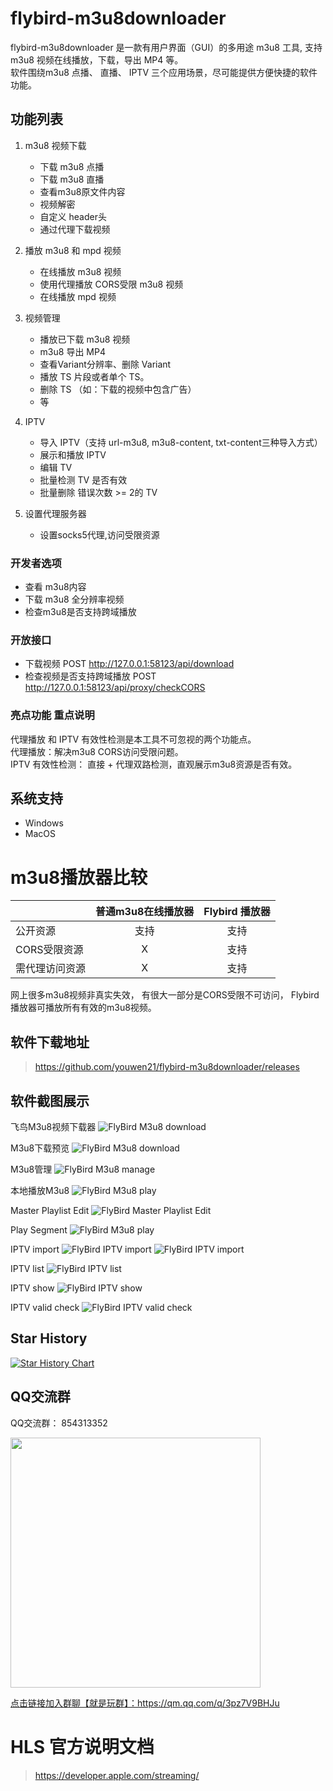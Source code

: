 # flybird-m3u8downloader
flybird-m3u8downloader 是一款有用户界面（GUI）的多用途 m3u8 工具, 支持 m3u8 视频在线播放，下载，导出 MP4 等。  
软件围绕m3u8 点播、 直播、 IPTV 三个应用场景，尽可能提供方便快捷的软件功能。

## 功能列表
 1. m3u8 视频下载
    - 下载 m3u8 点播
    - 下载 m3u8 直播 
    - 查看m3u8原文件内容
    - 视频解密
    - 自定义 header头
    - 通过代理下载视频

 2. 播放 m3u8 和 mpd 视频
    -  在线播放  m3u8 视频
    -  使用代理播放 CORS受限 m3u8 视频
    -  在线播放 mpd 视频

 3. 视频管理
    - 播放已下载 m3u8 视频
    - m3u8 导出 MP4
    - 查看Variant分辨率、删除 Variant
    - 播放 TS 片段或者单个 TS。
    - 删除 TS （如：下载的视频中包含广告）
    - 等

 4. IPTV
    - 导入 IPTV（支持 url-m3u8, m3u8-content, txt-content三种导入方式）
    - 展示和播放 IPTV
    - 编辑 TV
    - 批量检测 TV 是否有效
    - 批量删除 错误次数 >= 2的 TV

 5. 设置代理服务器
    - 设置socks5代理,访问受限资源

### 开发者选项
   - 查看 m3u8内容
   - 下载 m3u8 全分辨率视频
   - 检查m3u8是否支持跨域播放

### 开放接口
   - 下载视频 POST http://127.0.0.1:58123/api/download
   - 检查视频是否支持跨域播放 POST http://127.0.0.1:58123/api/proxy/checkCORS

### 亮点功能 重点说明
代理播放 和 IPTV 有效性检测是本工具不可忽视的两个功能点。  
代理播放：解决m3u8 CORS访问受限问题。  
IPTV 有效性检测： 直接 + 代理双路检测，直观展示m3u8资源是否有效。

## 系统支持
 - Windows 
 - MacOS

# m3u8播放器比较

|     |      普通m3u8在线播放器      |  Flybird 播放器 |
|----------|:-------------:|:------:|
| 公开资源 |   支持 | 支持 |
| CORS受限资源 |    X   |   支持 |
| 需代理访问资源 | X |    支持 |



网上很多m3u8视频非真实失效， 有很大一部分是CORS受限不可访问， Flybird 播放器可播放所有有效的m3u8视频。 


## 软件下载地址
> https://github.com/youwen21/flybird-m3u8downloader/releases


## 软件截图展示
飞鸟M3u8视频下载器
![FlyBird M3u8 download](flybird-m3u8.png) 

M3u8下载预览
![FlyBird M3u8 download](download-preview.png)  


M3u8管理
![FlyBird M3u8 manage](./manage.png)  

本地播放M3u8
![FlyBird M3u8 play](play.png) 

Master Playlist Edit
![FlyBird Master Playlist Edit](master-playlist-edit.jpg) 

Play Segment
![FlyBird M3u8 play](play-ts.jpg) 


IPTV import
![FlyBird IPTV import](iptv-import-url.jpg) 
![FlyBird IPTV import](iptv-import-content.jpg) 

IPTV list
![FlyBird IPTV list](iptv-list.jpg) 

IPTV show
![FlyBird IPTV show](iptv-show.jpg) 

IPTV valid check
![FlyBird IPTV valid check](iptv-valid-check.jpg) 

## Star History

[![Star History Chart](https://api.star-history.com/svg?repos=youwen21/flybird-m3u8downloader&type=Date)](https://star-history.com/#youwen21/flybird-m3u8downloader&Date)



## QQ交流群
QQ交流群： 854313352  

<img src="qrcode_1717081395364.jpg" width="400" />  

<a href="https://qm.qq.com/q/3pz7V9BHJu">点击链接加入群聊【就是玩群】：https://qm.qq.com/q/3pz7V9BHJu</a>




# HLS 官方说明文档
> https://developer.apple.com/streaming/
